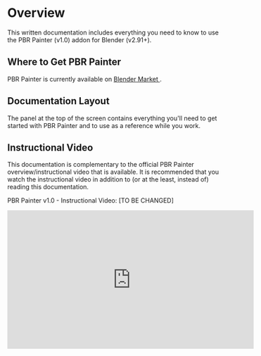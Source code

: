 # Overview

This written documentation includes everything you need to know to use the PBR Painter (v1.0) addon for Blender (v2.91+).

## Where to Get PBR Painter

PBR Painter is currently available on <a href="https://blendermarket.com/products/pbr-painter"> Blender Market </a>.

## Documentation Layout

The panel at the top of the screen contains everything you'll need to get started with PBR Painter and to use as a reference while you work. 

## Instructional Video

This documentation is complementary to the official PBR Painter overview/instructional video that is available. It is recommended that
you watch the instructional video in addition to (or at the least, instead of) reading this documentation.

PBR Painter v1.0 - Instructional Video:
[TO BE CHANGED]
<iframe width="560" height="315" src="https://www.youtube.com/embed/diFn-5O0AxY" 
frameborder="0" allow="accelerometer; autoplay; clipboard-write; encrypted-media; 
gyroscope; picture-in-picture" allowfullscreen></iframe>


